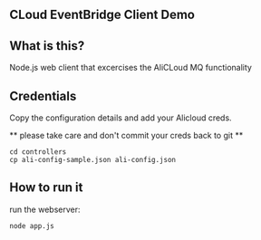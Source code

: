 ## CLoud EventBridge Client Demo

## What is this?
Node.js web client that excercises the AliCLoud MQ functionality


## Credentials
Copy the configuration details and add your Alicloud creds.

** please take care and don't commit your creds back to git **
```
cd controllers
cp ali-config-sample.json ali-config.json
```

## How to run it
run the webserver:

```
node app.js
```


